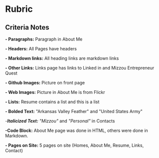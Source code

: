 # Rubric

## Criteria Notes

 **- Paragraphs:** Paragraph in About Me
 
 **- Headers:** All Pages have headers
 
 **- Markdown links:** All heading links are markdown links
 
 **- Other Links:** Links page has links to Linked in and Mizzou Entrepreneur Quest
 
 **- Github Images:** Picture on front page
 
 **-  Web Images:** Picture in About Me is from Flickr
 
 **-  Lists:** Resume contains a list and this is a list
 
 **- Bolded Text:** "Arkansas Valley Feather" and "United States Army"
 
 -***Italicized Text:*** *"Mizzou"* and *"Personal"* in Contacts

  **-Code Block:** About Me page was done in HTML, others were done in Markdown.
 
  **- Pages on Site:** 5 pages on site (Homes, About Me, Resume, Links, Contact)
